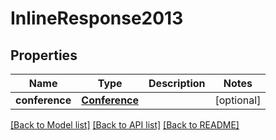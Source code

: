 # InlineResponse2013

## Properties
Name | Type | Description | Notes
------------ | ------------- | ------------- | -------------
**conference** | [**Conference**](Conference.md) |  | [optional] 

[[Back to Model list]](../README.md#documentation-for-models) [[Back to API list]](../README.md#documentation-for-api-endpoints) [[Back to README]](../README.md)


